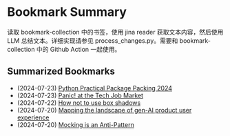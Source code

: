 # Bookmark Summary 
读取 bookmark-collection 中的书签，使用 jina reader 获取文本内容，然后使用 LLM 总结文本。详细实现请参见 process_changes.py。需要和 bookmark-collection 中的 Github Action 一起使用。
    
## Summarized Bookmarks
- (2024-07-23) [Python Practical Package Packing 2024](202407/2024-07-23-python-practical-package-packing-2024.md)
- (2024-07-23) [Panic! at the Tech Job Market](202407/2024-07-23-panic!-at-the-tech-job-market.md)
- (2024-07-22) [How not to use box shadows](202407/2024-07-23-how-not-to-use-box-shadows.md)
- (2024-07-20) [Mapping the landscape of gen-AI product user experience](202407/2024-07-23-mapping-the-landscape-of-gen-ai-product-user-experience.md)
- (2024-07-20) [Mocking is an Anti-Pattern](202407/2024-07-23-mocking-is-an-anti-pattern.md)
